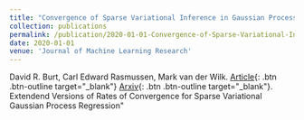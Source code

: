 ```yaml
---
title: "Convergence of Sparse Variational Inference in Gaussian Processes Regression"
collection: publications
permalink: /publication/2020-01-01-Convergence-of-Sparse-Variational-Inference-in-Gaussian-Processes-Regression
date: 2020-01-01
venue: 'Journal of Machine Learning Research'
---
```

David R. Burt,  Carl Edward Rasmussen,  Mark van der Wilk.
[Article](http://jmlr.org/papers/v21/19-1015.html){: .btn .btn-outline target="_blank"} [Arxiv](https://arxiv.org/abs/2008.00323){: .btn .btn-outline target="_blank"}. Extendend Versions of Rates of Convergence for Sparse Variational Gaussian Process Regression"
